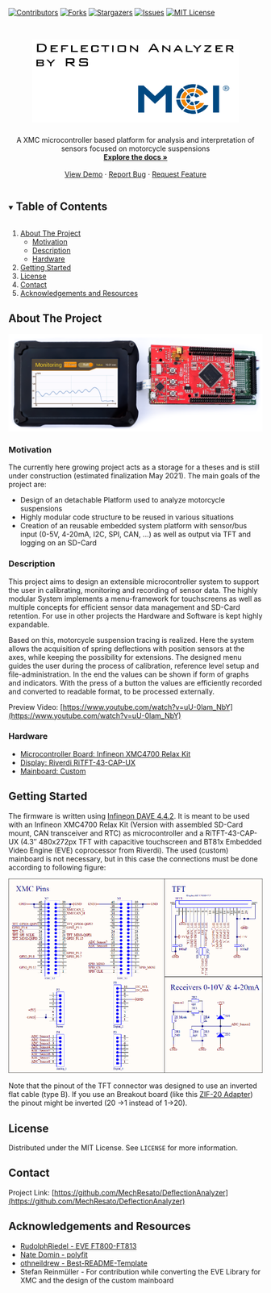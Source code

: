 <!--
*** Thanks for checking out the Best-README-Template. If you have a suggestion
*** that would make this better, please fork the repo and create a pull request
*** or simply open an issue with the tag "enhancement".
*** Thanks again! Now go create something AMAZING! :D

***
***
***
*** To avoid retyping too much info. Do a search and replace for the following:
*** MechResato, DeflectionAnalyzer, twitter_handle, email, project_title, project_description
-->



<!-- PROJECT SHIELDS -->
<!--
*** I'm using markdown "reference style" links for readability.
*** Reference links are enclosed in brackets [ ] instead of parentheses ( ).
*** See the bottom of this document for the declaration of the reference variables
*** for contributors-url, forks-url, etc. This is an optional, concise syntax you may use.
*** https://www.markdownguide.org/basic-syntax/#reference-style-links
-->
[![Contributors][contributors-shield]][contributors-url]
[![Forks][forks-shield]][forks-url]
[![Stargazers][stars-shield]][stars-url]
[![Issues][issues-shield]][issues-url]
[![MIT License][license-shield]][license-url]



<!-- PROJECT LOGO -->
<br />
<p align="center">
  <a href="https://github.com/MechResato/DeflectionAnalyzer">
    <img src="images/logo1.png" alt="Logo" width="410" height="165">
  </a>

  <h3 align="center"></h3>

  <p align="center">
    A XMC microcontroller based platform for analysis and interpretation of sensors focused on motorcycle suspensions
    <br />
    <a href="https://github.com/MechResato/DeflectionAnalyzer"><strong>Explore the docs »</strong></a>
    <br />
    <br />
    <a href="https://github.com/MechResato/DeflectionAnalyzer">View Demo</a>
    ·
    <a href="https://github.com/MechResato/DeflectionAnalyzer/issues">Report Bug</a>
    ·
    <a href="https://github.com/MechResato/DeflectionAnalyzer/issues">Request Feature</a>
  </p>
</p>

<!-- TABLE OF CONTENTS -->
<details open="open">
  <summary><h2 style="display: inline-block">Table of Contents</h2></summary>
  <ol>
    <li>
      <a href="#about-the-project">About The Project</a>
      <ul>
        <li><a href="#motivation">Motivation</a></li>
        <li><a href="#description">Description</a></li>
		<li><a href="#hardware">Hardware</a></li>
      </ul>
    </li>
    <li><a href="#getting-started">Getting Started</a></li>
    <li><a href="#license">License</a></li>
    <li><a href="#contact">Contact</a></li>
    <li><a href="#acknowledgements-and-resources">Acknowledgements and Resources</a></li>
  </ol>
</details>


<!-- ABOUT THE PROJECT -->

## About The Project

[![Product Name Screen Shot][product-screenshot]](https://github.com/MechResato/DeflectionAnalyzer/tree/master/images)

### Motivation

The currently here growing project acts as a storage for a theses and is still under construction (estimated finalization May 2021). The main goals of the project are:
* Design of an detachable Platform used to analyze motorcycle suspensions
* Highly modular code structure to be reused in various situations
* Creation of an reusable embedded system platform with sensor/bus input (0-5V, 4-20mA, I2C, SPI, CAN, ...) as well as output via TFT and logging on an SD-Card

### Description

This project aims to design an extensible microcontroller system to support the user in calibrating, monitoring and recording of sensor data. The highly modular System implements a menu-framework for touchscreens as well as multiple concepts for efficient sensor data management and SD-Card retention. For use in other projects the Hardware and Software is kept highly expandable.

Based on this, motorcycle suspension tracing is realized. Here the system allows the acquisition of spring deflections with position sensors at the axes, while keeping the possibility for extensions. The designed menu guides the user during the process of calibration, reference level setup and file-administration. In the end the values can be shown if form of graphs and indicators. With the press of a button the values are efficiently recorded and converted to readable format, to be processed externally.

Preview Video: [https://www.youtube.com/watch?v=uU-0lam_NbY](https://www.youtube.com/watch?v=uU-0lam_NbY)

### Hardware
* [Microcontroller Board: Infineon XMC4700 Relax Kit](https://www.infineon.com/cms/de/product/evaluation-boards/kit_xmc47_relax_v1/)
* [Display: Riverdi RiTFT-43-CAP-UX](https://riverdi.com/product/ritft43capux/)
* [Mainboard: Custom]()

<!-- GETTING STARTED -->
## Getting Started

The firmware is written using [Infineon DAVE 4.4.2](https://infineoncommunity.com/dave-download_ID645). It is meant to be used with an Infineon XMC4700 Relax Kit (Version with assembled SD-Card mount, CAN transceiver and RTC) as microcontroller and a RiTFT-43-CAP-UX (4.3″ 480x272px TFT with capacitive touchscreen and BT81x Embedded Video Engine (EVE) coprocessor from Riverdi). The used (custom) mainboard is not necessary, but in this case the connections must be done according to following figure:

[![Main schematics of the main board][pinout]](https://github.com/MechResato/DeflectionAnalyzer/tree/master/images)

Note that the pinout of the TFT connector was designed to use an inverted flat cable (type B). If you use an Breakout board (like this [ZIF-20 Adapter](https://www.robotshop.com/de/de/riverdi-breakout-board-zif-20-zu-idc-20.html)) the pinout might be inverted (20 ->1 instead of 1->20).

<!-- USAGE EXAMPLES -->

<!--## Usage -->

<!-- Use this space to show useful examples of how a project can be used. Additional screenshots, code examples and demos work well in this space. You may also link to more resources.

_For more examples, please refer to the [Documentation](https://example.com)_-->



<!-- ROADMAP -->
<!-- ## Roadmap -->

 <!--See the [open issues](https://github.com/MechResato/DeflectionAnalyzer/issues) for a list of proposed features (and known issues).--> 



<!-- CONTRIBUTING -->

<!-- ## Contributing -->

<!-- Contributions are what make the open source community such an amazing place to be learn, inspire, and create. Any contributions you make are **greatly appreciated**.

1. Fork the Project
2. Create your Feature Branch (`git checkout -b feature/AmazingFeature`)
3. Commit your Changes (`git commit -m 'Add some AmazingFeature'`)
4. Push to the Branch (`git push origin feature/AmazingFeature`)
5. Open a Pull Request -->



<!-- LICENSE -->
## License

Distributed under the MIT License. See `LICENSE` for more information.



<!-- CONTACT -->
## Contact

<!-- Your Name - [@twitter_handle](https://twitter.com/twitter_handle) - email -->

Project Link: [https://github.com/MechResato/DeflectionAnalyzer](https://github.com/MechResato/DeflectionAnalyzer)



<!-- ACKNOWLEDGEMENTS & RESOURCES -->
## Acknowledgements and Resources

* [RudolphRiedel - EVE FT800-FT813](https://github.com/RudolphRiedel/FT800-FT813)
* [Nate Domin - polyfit](https://github.com/natedomin/polyfit)
* [othneildrew - Best-README-Template](https://github.com/othneildrew/Best-README-Template)
* Stefan Reinmüller - For contribution while converting the EVE Library for XMC and the design of the custom mainboard





<!-- MARKDOWN LINKS & IMAGES -->
<!-- https://www.markdownguide.org/basic-syntax/#reference-style-links -->
[contributors-shield]: https://img.shields.io/github/contributors/MechResato/DeflectionAnalyzer.svg?style=for-the-badge
[contributors-url]: https://github.com/MechResato/DeflectionAnalyzer/graphs/contributors
[forks-shield]: https://img.shields.io/github/forks/MechResato/DeflectionAnalyzer.svg?style=for-the-badge
[forks-url]: https://github.com/MechResato/DeflectionAnalyzer/network/members
[stars-shield]: https://img.shields.io/github/stars/MechResato/DeflectionAnalyzer.svg?style=for-the-badge
[stars-url]: https://github.com/MechResato/DeflectionAnalyzer/stargazers
[issues-shield]: https://img.shields.io/github/issues/MechResato/DeflectionAnalyzer.svg?style=for-the-badge
[issues-url]: https://github.com/MechResato/DeflectionAnalyzer/issues
[license-shield]: https://img.shields.io/github/license/MechResato/DeflectionAnalyzer.svg?style=for-the-badge
[license-url]: https://github.com/MechResato/DeflectionAnalyzer/blob/master/LICENSE.txt
[product-screenshot]: images/overview.png
[pinout]: images/pinout.png
